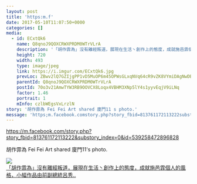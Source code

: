 ```yaml
---
layout: post
title: 'https:m.f' 
date: 2017-05-10T11:07:50+0000 
categories: [] 
media:
  - id: ECxtQk6
    name: Q8qnoJ9QOXCRWXPRDM0WTrVLrA
    description: '「胡作霏為」沒有離經叛道，展現在生活丶創作上的態度，成就施邑霏個人的風格，小幅作品由前副總統呂秀..'   
    height: 720
    width: 493
    type: image/jpeg
    link: https://i.imgur.com/ECxtQk6.jpg
    prevLoc: ZBwv2lQ7GZIjgPP1vD5MuOP6m45OPWsGLxqNVq64cR9vZK8VYmiDAgNwDBDZTQxZKpWJGMU4WrzJjQD1cVAzlpkqJ9ixVKDEQ9EBcmW6PQL7Zghq5VoEXngKIj16nJjE9oi4oEGB8woAfW0KzwZPnJtlGoJM2w7xcMKQX1xBZvc85RowP8zvtv3wL0PQ5xIVQJpZk89qUmAA8V13DGcok3ymVzzNfXrkjo6rXLIR1YYwNw6gFlp15KAGAgSoR3ArpDR
    parentId: Q8qnoJ9QOXCRWXPRDM0WTrVLrA
    postId: 70o3v21AmwTYW3RB9OOVCX8Loqx4VBHM3XNp5lY4s1yyvEqjV9iLNq
    factor: 1.46
    portrait: 1
    mInfo: czlbWEgsVxLrzlN
story: '胡作霏為 Fei Fei Art shared 廈門11 s photo.'  
message: 'https;m.facebook.comstory.php?story_fbid=813761172113222substory_ind..'  
---
```


https://m.facebook.com/story.php?story_fbid=813761172113222&substory_index=0&id=539258472896828
 
 
[//]: #story:
胡作霏為 Fei Fei Art shared 廈門11's photo.


[//]: #media:  
<a href="https://i.imgur.com/ECxtQk6.jpg"><img class="postImage" src="https://i.imgur.com/ECxtQk6h.jpg" />  
「胡作霏為」沒有離經叛道，展現在生活丶創作上的態度，成就施邑霏個人的風格，小幅作品由前副總統呂秀..  
 </a>   
